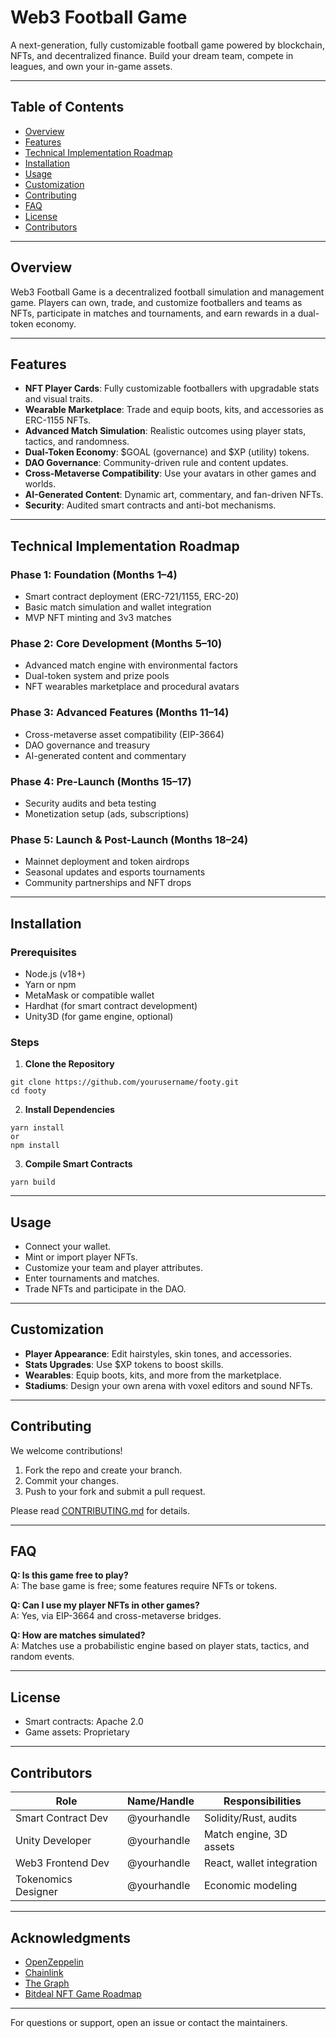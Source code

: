# Web3 Football Game

A next-generation, fully customizable football game powered by blockchain, NFTs, and decentralized finance. Build your dream team, compete in leagues, and own your in-game assets.

---

## Table of Contents

- [Overview](#overview)
- [Features](#features)
- [Technical Implementation Roadmap](#technical-implementation-roadmap)
- [Installation](#installation)
- [Usage](#usage)
- [Customization](#customization)
- [Contributing](#contributing)
- [FAQ](#faq)
- [License](#license)
- [Contributors](#contributors)

---

## Overview

Web3 Football Game is a decentralized football simulation and management game. Players can own, trade, and customize footballers and teams as NFTs, participate in matches and tournaments, and earn rewards in a dual-token economy.

---

## Features

- **NFT Player Cards**: Fully customizable footballers with upgradable stats and visual traits.
- **Wearable Marketplace**: Trade and equip boots, kits, and accessories as ERC-1155 NFTs.
- **Advanced Match Simulation**: Realistic outcomes using player stats, tactics, and randomness.
- **Dual-Token Economy**: $GOAL (governance) and $XP (utility) tokens.
- **DAO Governance**: Community-driven rule and content updates.
- **Cross-Metaverse Compatibility**: Use your avatars in other games and worlds.
- **AI-Generated Content**: Dynamic art, commentary, and fan-driven NFTs.
- **Security**: Audited smart contracts and anti-bot mechanisms.

---

## Technical Implementation Roadmap

### Phase 1: Foundation (Months 1–4)
- Smart contract deployment (ERC-721/1155, ERC-20)
- Basic match simulation and wallet integration
- MVP NFT minting and 3v3 matches

### Phase 2: Core Development (Months 5–10)
- Advanced match engine with environmental factors
- Dual-token system and prize pools
- NFT wearables marketplace and procedural avatars

### Phase 3: Advanced Features (Months 11–14)
- Cross-metaverse asset compatibility (EIP-3664)
- DAO governance and treasury
- AI-generated content and commentary

### Phase 4: Pre-Launch (Months 15–17)
- Security audits and beta testing
- Monetization setup (ads, subscriptions)

### Phase 5: Launch & Post-Launch (Months 18–24)
- Mainnet deployment and token airdrops
- Seasonal updates and esports tournaments
- Community partnerships and NFT drops

---

## Installation

### Prerequisites

- Node.js (v18+)
- Yarn or npm
- MetaMask or compatible wallet
- Hardhat (for smart contract development)
- Unity3D (for game engine, optional)

### Steps

1. **Clone the Repository**
```
git clone https://github.com/yourusername/footy.git
cd footy
```

2. **Install Dependencies**
```
yarn install
or
npm install
```
3. **Compile Smart Contracts**
```
yarn build
```

---

## Usage

- Connect your wallet.
- Mint or import player NFTs.
- Customize your team and player attributes.
- Enter tournaments and matches.
- Trade NFTs and participate in the DAO.

---

## Customization

- **Player Appearance**: Edit hairstyles, skin tones, and accessories.
- **Stats Upgrades**: Use $XP tokens to boost skills.
- **Wearables**: Equip boots, kits, and more from the marketplace.
- **Stadiums**: Design your own arena with voxel editors and sound NFTs.

---

## Contributing

We welcome contributions!

1. Fork the repo and create your branch.
2. Commit your changes.
3. Push to your fork and submit a pull request.

Please read [CONTRIBUTING.md](CONTRIBUTING.md) for details.

---

## FAQ

**Q: Is this game free to play?**  
A: The base game is free; some features require NFTs or tokens.

**Q: Can I use my player NFTs in other games?**  
A: Yes, via EIP-3664 and cross-metaverse bridges.

**Q: How are matches simulated?**  
A: Matches use a probabilistic engine based on player stats, tactics, and random events.

---

## License

- Smart contracts: Apache 2.0
- Game assets: Proprietary

---

## Contributors

| Role                  | Name/Handle      | Responsibilities            |
|-----------------------|------------------|-----------------------------|
| Smart Contract Dev    | @yourhandle      | Solidity/Rust, audits       |
| Unity Developer       | @yourhandle      | Match engine, 3D assets     |
| Web3 Frontend Dev     | @yourhandle      | React, wallet integration   |
| Tokenomics Designer   | @yourhandle      | Economic modeling           |

---

## Acknowledgments

- [OpenZeppelin](https://openzeppelin.com/)
- [Chainlink](https://chain.link/)
- [The Graph](https://thegraph.com/)
- [Bitdeal NFT Game Roadmap](https://www.bitdeal.net/roadmap-to-launch-nft-game)

---

For questions or support, open an issue or contact the maintainers.
